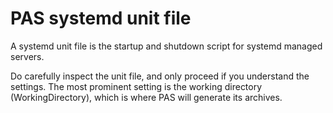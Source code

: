 # PAS systemd unit file

A systemd unit file is the startup and shutdown script for systemd managed servers.

Do carefully inspect the unit file, and only proceed if you understand the settings.
The most prominent setting is the working directory (WorkingDirectory), which is where PAS will generate its archives.
